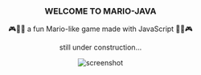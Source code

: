<h3 align="center">WELCOME TO MARIO-JAVA</h3>

<p align="center">🎮🧑‍🔧 a fun Mario-like game made with JavaScript 🧑‍🔧🎮</p>
<p align="center">still under construction...</p>

<p align="center"><img alt="screenshot" src="https://i.imgur.com/ilv9CMK.png" /></p>

<h3><a align="center" src="https://mario-java.netlify.app/" target="blank>👉 Deployed version here  </a></h3>
